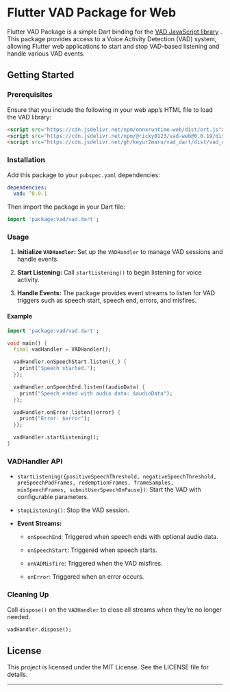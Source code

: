 # Flutter VAD Package for Web
Flutter VAD Package is a simple Dart binding for the [VAD JavaScript library](https://github.com/ricky0123/vad) . This package provides access to a Voice Activity Detection (VAD) system, allowing Flutter web applications to start and stop VAD-based listening and handle various VAD events.
## Getting Started

### Prerequisites

Ensure that you include the following in your web app’s HTML file to load the VAD library:


```html
<script src="https://cdn.jsdelivr.net/npm/onnxruntime-web/dist/ort.js"></script>
<script src="https://cdn.jsdelivr.net/npm/@ricky0123/vad-web@0.0.19/dist/bundle.min.js"></script>
<script src="https://cdn.jsdelivr.net/gh/keyur2maru/vad_dart/dist/vad_dart.js"></script>
```

### Installation
Add this package to your `pubspec.yaml` dependencies:

```yaml
dependencies:
  vad: ^0.0.1
```

Then import the package in your Dart file:


```dart
import 'package:vad/vad.dart';
```

### Usage

1. **Initialize `VADHandler`:**  Set up the `VADHandler` to manage VAD sessions and handle events.

2. **Start Listening:**  Call `startListening()` to begin listening for voice activity.

3. **Handle Events:**  The package provides event streams to listen for VAD triggers such as speech start, speech end, errors, and misfires.

#### Example


```dart
import 'package:vad/vad.dart';

void main() {
  final vadHandler = VADHandler();

  vadHandler.onSpeechStart.listen((_) {
    print("Speech started.");
  });

  vadHandler.onSpeechEnd.listen((audioData) {
    print("Speech ended with audio data: $audioData");
  });

  vadHandler.onError.listen((error) {
    print("Error: $error");
  });

  vadHandler.startListening();
}
```

### VADHandler API

- `startListening({positiveSpeechThreshold, negativeSpeechThreshold, preSpeechPadFrames, redemptionFrames, frameSamples, minSpeechFrames, submitUserSpeechOnPause})`: Start the VAD with configurable parameters.

- `stopListening()`: Stop the VAD session.

- **Event Streams:**
    - `onSpeechEnd`: Triggered when speech ends with optional audio data.

    - `onSpeechStart`: Triggered when speech starts.

    - `onVADMisfire`: Triggered when the VAD misfires.

    - `onError`: Triggered when an error occurs.

### Cleaning Up
Call `dispose()` on the `VADHandler` to close all streams when they’re no longer needed.

```dart
vadHandler.dispose();
```

## License

This project is licensed under the MIT License. See the LICENSE file for details.


---